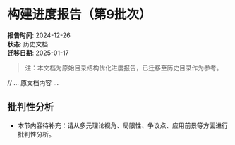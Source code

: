 # 构建进度报告（第9批次）

**报告时间**: 2024-12-26  
**状态**: 历史文档  
**迁移日期**: 2025-01-17

> 注：本文档为原始目录结构优化进度报告，已迁移至历史目录作为参考。

// ... 原文档内容 ...

## 批判性分析

- 本节内容待补充：请从多元理论视角、局限性、争议点、应用前景等方面进行批判性分析。
